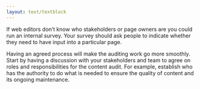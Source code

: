 ```yaml
---
layout: text/textblock
---
```


If web editors don’t know who stakeholders or page owners are you could run an internal survey. Your survey should ask people to indicate whether they need to have input into a particular page.

Having an agreed process will make the auditing work go more smoothly. Start by having a discussion with your stakeholders and team to agree on roles and responsibilities for the content audit. For example, establish who has the authority to do what is needed to ensure the quality of content and its ongoing maintenance.
